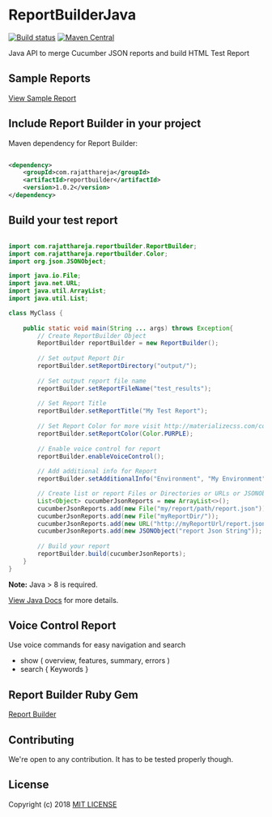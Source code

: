 # ReportBuilderJava
[![Build status](https://travis-ci.org/rajatthareja/ReportBuilderJava.svg?branch=master)](https://travis-ci.org/rajatthareja/ReportBuilderJava)
[![Maven Central](https://img.shields.io/maven-central/v/com.rajatthareja/reportbuilder.svg)](https://mvnrepository.com/artifact/com.rajatthareja/reportbuilder/1.0.2)

Java API to merge Cucumber JSON reports and build HTML Test Report

## Sample Reports

[View Sample Report](http://reportbuilderjava.rajatthareja.com/sample/report.html)

## Include Report Builder in your project

Maven dependency for Report Builder:

```xml

<dependency>
    <groupId>com.rajatthareja</groupId>
    <artifactId>reportbuilder</artifactId>
    <version>1.0.2</version>
</dependency>

```

## Build your test report

```java

import com.rajatthareja.reportbuilder.ReportBuilder;
import com.rajatthareja.reportbuilder.Color;
import org.json.JSONObject;

import java.io.File;
import java.net.URL;
import java.util.ArrayList;
import java.util.List;

class MyClass {
    
    public static void main(String ... args) throws Exception{
        // Create ReportBuilder Object
        ReportBuilder reportBuilder = new ReportBuilder();
        
        // Set output Report Dir 
        reportBuilder.setReportDirectory("output/");
        
        // Set output report file name
        reportBuilder.setReportFileName("test_results");
        
        // Set Report Title
        reportBuilder.setReportTitle("My Test Report");
        
        // Set Report Color for more visit http://materializecss.com/color.html
        reportBuilder.setReportColor(Color.PURPLE);
        
        // Enable voice control for report
        reportBuilder.enableVoiceControl();
        
        // Add additional info for Report
        reportBuilder.setAdditionalInfo("Environment", "My Environment");

        // Create list or report Files or Directories or URLs or JSONObject or JSONString
        List<Object> cucumberJsonReports = new ArrayList<>();
        cucumberJsonReports.add(new File("my/report/path/report.json"));
        cucumberJsonReports.add(new File("myReportDir/"));
        cucumberJsonReports.add(new URL("http://myReportUrl/report.json"));
        cucumberJsonReports.add(new JSONObject("report Json String"));
        
        // Build your report
        reportBuilder.build(cucumberJsonReports);
    }
}

```

**Note:** Java > 8 is required.

[View Java Docs](https://oss.sonatype.org/service/local/repositories/releases/archive/com/rajatthareja/reportbuilder/1.0.2/reportbuilder-1.0.2-javadoc.jar/!/index.html) for more details.

## Voice Control Report 

Use voice commands for easy navigation and search
* show ( overview, features, summary, errors )
* search { Keywords }

## Report Builder Ruby Gem

[Report Builder](http://reportbuilder.rajatthareja.com)

## Contributing

We're open to any contribution. It has to be tested properly though.

## License

Copyright (c) 2018 [MIT LICENSE](https://github.com/rajatthareja/ReportBuilderJava/blob/master/LICENSE)
